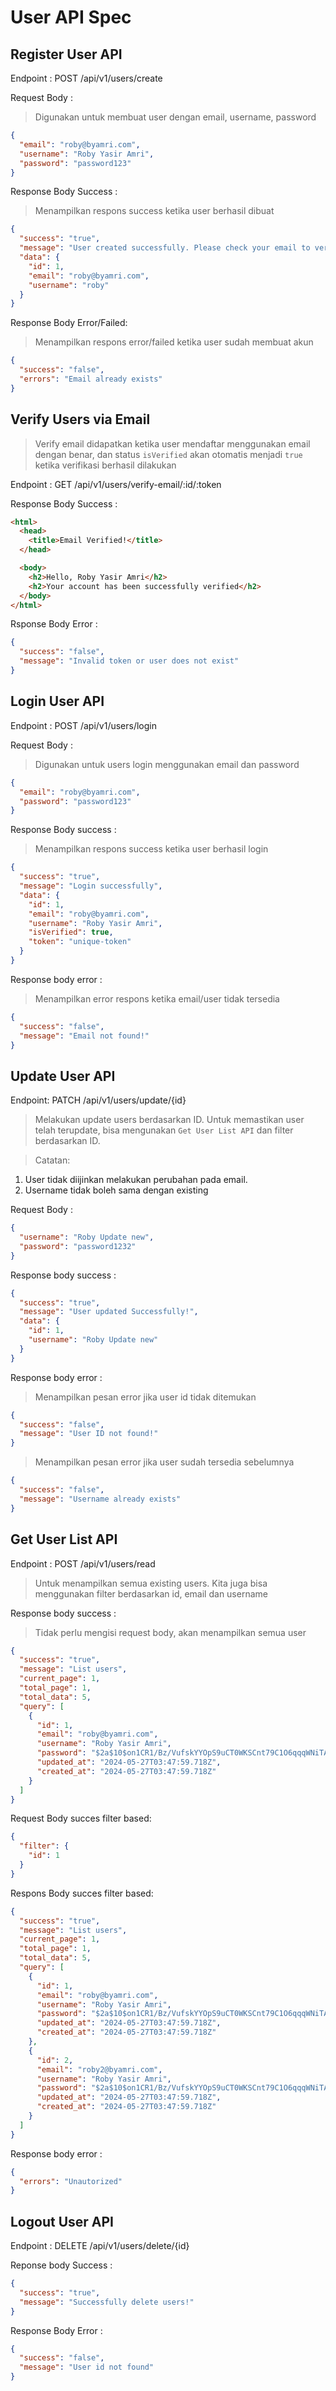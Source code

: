 # User API Spec

## Register User API

Endpoint : POST /api/v1/users/create

Request Body :

> Digunakan untuk membuat user dengan email, username, password

```json
{
  "email": "roby@byamri.com",
  "username": "Roby Yasir Amri",
  "password": "password123"
}
```

Response Body Success :

> Menampilkan respons success ketika user berhasil dibuat

```json
{
  "success": "true",
  "message": "User created successfully. Please check your email to verify your account.",
  "data": {
    "id": 1,
    "email": "roby@byamri.com",
    "username": "roby"
  }
}
```

Response Body Error/Failed:

> Menampilkan respons error/failed ketika user sudah membuat akun

```json
{
  "success": "false",
  "errors": "Email already exists"
}
```

## Verify Users via Email

> Verify email didapatkan ketika user mendaftar menggunakan email dengan benar, dan status `isVerified` akan otomatis menjadi `true` ketika verifikasi berhasil dilakukan

Endpoint : GET /api/v1/users/verify-email/:id/:token

Response Body Success :

```html
<html>
  <head>
    <title>Email Verified!</title>
  </head>

  <body>
    <h2>Hello, Roby Yasir Amri</h2>
    <h2>Your account has been successfully verified</h2>
  </body>
</html>
```

Rsponse Body Error :

```json
{
  "success": "false",
  "message": "Invalid token or user does not exist"
}
```

## Login User API

Endpoint : POST /api/v1/users/login

Request Body :

> Digunakan untuk users login menggunakan email dan password

```json
{
  "email": "roby@byamri.com",
  "password": "password123"
}
```

Response Body success :

> Menampilkan respons success ketika user berhasil login

```json
{
  "success": "true",
  "message": "Login successfully",
  "data": {
    "id": 1,
    "email": "roby@byamri.com",
    "username": "Roby Yasir Amri",
    "isVerified": true,
    "token": "unique-token"
  }
}
```

Response body error :

> Menampilkan error respons ketika email/user tidak tersedia

```json
{
  "success": "false",
  "message": "Email not found!"
}
```

## Update User API

Endpoint: PATCH /api/v1/users/update/{id}

> Melakukan update users berdasarkan ID. Untuk memastikan user telah terupdate, bisa mengunakan `Get User List API` dan filter berdasarkan ID.

> Catatan:

1. User tidak diijinkan melakukan perubahan pada email.
2. Username tidak boleh sama dengan existing

Request Body :

```json
{
  "username": "Roby Update new",
  "password": "password1232"
}
```

Response body success :

```json
{
  "success": "true",
  "message": "User updated Successfully!",
  "data": {
    "id": 1,
    "username": "Roby Update new"
  }
}
```

Response body error :

> Menampilkan pesan error jika user id tidak ditemukan

```json
{
  "success": "false",
  "message": "User ID not found!"
}
```

> Menampilkan pesan error jika user sudah tersedia sebelumnya

```json
{
  "success": "false",
  "message": "Username already exists"
}
```

## Get User List API

Endpoint : POST /api/v1/users/read

> Untuk menampilkan semua existing users. Kita juga bisa menggunakan filter berdasarkan id, email dan username

Response body success :

> Tidak perlu mengisi request body, akan menampilkan semua user

```json
{
  "success": "true",
  "message": "List users",
  "current_page": 1,
  "total_page": 1,
  "total_data": 5,
  "query": [
    {
      "id": 1,
      "email": "roby@byamri.com",
      "username": "Roby Yasir Amri",
      "password": "$2a$10$on1CR1/Bz/VufskYYOpS9uCT0WKSCnt79C1O6qqqWNiTALleuyOoy",
      "updated_at": "2024-05-27T03:47:59.718Z",
      "created_at": "2024-05-27T03:47:59.718Z"
    }
  ]
}
```

Request Body succes filter based:

```json
{
  "filter": {
    "id": 1
  }
}
```

Respons Body succes filter based:

```json
{
  "success": "true",
  "message": "List users",
  "current_page": 1,
  "total_page": 1,
  "total_data": 5,
  "query": [
    {
      "id": 1,
      "email": "roby@byamri.com",
      "username": "Roby Yasir Amri",
      "password": "$2a$10$on1CR1/Bz/VufskYYOpS9uCT0WKSCnt79C1O6qqqWNiTALleuyOoy",
      "updated_at": "2024-05-27T03:47:59.718Z",
      "created_at": "2024-05-27T03:47:59.718Z"
    },
    {
      "id": 2,
      "email": "roby2@byamri.com",
      "username": "Roby Yasir Amri",
      "password": "$2a$10$on1CR1/Bz/VufskYYOpS9uCT0WKSCnt79C1O6qqqWNiTALleuyOoy",
      "updated_at": "2024-05-27T03:47:59.718Z",
      "created_at": "2024-05-27T03:47:59.718Z"
    }
  ]
}
```

Response body error :

```json
{
  "errors": "Unautorized"
}
```

## Logout User API

Endpoint : DELETE /api/v1/users/delete/{id}

Reponse body Success :

```json
{
  "success": "true",
  "message": "Successfully delete users!"
}
```

Response Body Error :

```json
{
  "success": "false",
  "message": "User id not found"
}
```
